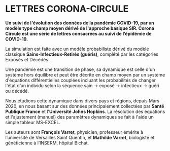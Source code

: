 # LETTRES CORONA-CIRCULE

**Un suivi de l'évolution des données de la pandémie COVID-19, par un modèle type champ moyen dérivé de l'approche basique SIR.
Corona Circule est une série de lettres consacrées au suivi de l’épidémie de COVID-19.**


La simulation est faite avec un modèle probabiliste dérivé du modèle classique __Sains-Infectieux-Retirés (guéris)__, complété par les catégories Exposés et Décédés.

Une pandémie est une transition de phase, sa dynamique est celle d'un système hors équilibre et peut être décrite en champ moyen par un système d'équations différentielles couplées  incluant les probabilités de changer l'état d’un individu selon la séquence sain → exposé → infectieux → guéri ou décédé.

Nous étudions cette dynamique dans divers pays et régions, depuis Mars 2020, en nous basant sur des données principalement collectées par **Santé Publique France** et l'**Université Johns Hopkins**. La résolution des équations et l'ajustement (manuel) des paramètres dynamiques se fait à l'aide un simple tableur MS-EXCEL.


Les auteurs sont **François Varret**, physicien, professeur émérite à l’université de Versailles Saint Quentin, et **Mathilde Varret**, biologiste et généticienne à l’INSERM, hôpital Bichat.


